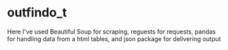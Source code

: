 # outfindo_t

Here I've used Beautiful Soup for scraping, reguests for requests,
pandas for handling data from a html tables,
and json package for delivering output
